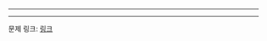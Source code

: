 ***

***
문제 링크: [링크](https://swexpertacademy.com/main/code/problem/problemDetail.do?problemLevel=1&contestProbId=AV5QLkdKAz4DFAUq&categoryId=AV5QLkdKAz4DFAUq&categoryType=CODE&problemTitle=&orderBy=PASS_RATE&selectCodeLang=ALL&select-1=1&pageSize=10&pageIndex=2)
